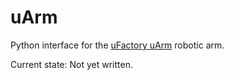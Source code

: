 uArm
====

Python interface for the 
[uFactory uArm](https://www.kickstarter.com/projects/ufactory/uarm-put-a-miniature-industrial-robot-arm-on-your)
robotic arm.

Current state: Not yet written.
